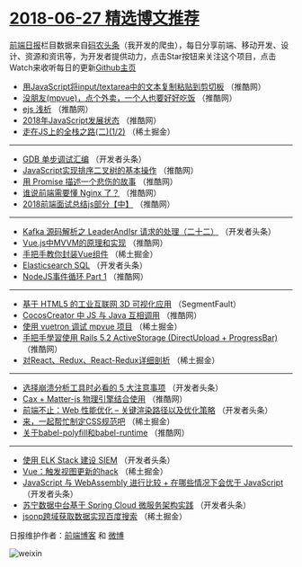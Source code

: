 # [2018-06-27 精选博文推荐](http://hao.caibaojian.com/date/2018/06/27)

[前端日报](http://caibaojian.com/c/news)栏目数据来自[码农头条](http://hao.caibaojian.com/)（我开发的爬虫），每日分享前端、移动开发、设计、资源和资讯等，为开发者提供动力，点击Star按钮来关注这个项目，点击Watch来收听每日的更新[Github主页](https://github.com/kujian/frontendDaily)
* [用JavaScript将input/textarea中的文本复制粘贴到剪切板](http://hao.caibaojian.com/78655.html) （推酷网）
* [没朋友(mpvue)，点个外卖，一个人也要好好吃饭](http://hao.caibaojian.com/78654.html) （推酷网）
* [ejs 浅析](http://hao.caibaojian.com/78661.html) （推酷网）
* [2018年JavaScript发展状态](http://hao.caibaojian.com/78674.html) （推酷网）
* [走在JS上的全栈之路(二)(1/2)](http://hao.caibaojian.com/78601.html) （稀土掘金）

***
* [GDB 单步调试汇编](http://hao.caibaojian.com/78616.html) （开发者头条）
* [JavaScript实现排序二叉树的基本操作](http://hao.caibaojian.com/78665.html) （推酷网）
* [用 Promise 描述一个悲伤的故事](http://hao.caibaojian.com/78666.html) （推酷网）
* [谁说前端需要懂 Nginx 了？](http://hao.caibaojian.com/78667.html) （推酷网）
* [2018前端面试总结js部分【中】](http://hao.caibaojian.com/78658.html) （推酷网）

***
* [Kafka 源码解析之 LeaderAndIsr 请求的处理（二十二）](http://hao.caibaojian.com/78629.html) （开发者头条）
* [Vue.js中MVVM的原理和实现](http://hao.caibaojian.com/78660.html) （推酷网）
* [手把手教你封装Vue组件](http://hao.caibaojian.com/78609.html) （稀土掘金）
* [Elasticsearch SQL](http://hao.caibaojian.com/78729.html) （开发者头条）
* [NodeJS事件循环 Part 1](http://hao.caibaojian.com/78664.html) （推酷网）

***
* [基于 HTML5 的工业互联网 3D 可视化应用](http://hao.caibaojian.com/78590.html) （SegmentFault）
* [CocosCreator 中 JS 与 Java 互相调用](http://hao.caibaojian.com/78675.html) （推酷网）
* [使用 vuetron 调试 mpvue 项目](http://hao.caibaojian.com/78611.html) （稀土掘金）
* [手把手學習使用 Rails 5.2 ActiveStorage (DirectUpload + ProgressBar)](http://hao.caibaojian.com/78657.html) （推酷网）
* [对React、Redux、React-Redux详细剖析](http://hao.caibaojian.com/78604.html) （稀土掘金）

***
* [选择崩溃分析工具时必看的 5 大注意事项](http://hao.caibaojian.com/78722.html) （开发者头条）
* [Cax + Matter-js 物理引擎结合使用](http://hao.caibaojian.com/78656.html) （推酷网）
* [前端不止：Web 性能优化 &#8211; 关键渲染路径以及优化策略](http://hao.caibaojian.com/78733.html) （开发者头条）
* [来，一起帮忙制定CSS规范吧](http://hao.caibaojian.com/78598.html) （稀土掘金）
* [关于babel-polyfill和babel-runtime](http://hao.caibaojian.com/78669.html) （推酷网）

***
* [使用 ELK Stack 建设 SIEM](http://hao.caibaojian.com/78724.html) （开发者头条）
* [Vue：触发视图更新的hack](http://hao.caibaojian.com/78606.html) （稀土掘金）
* [JavaScript 与 WebAssembly 进行比较 + 在哪些情况下会优于 JavaScript](http://hao.caibaojian.com/78630.html) （开发者头条）
* [苏宁数据中台基于 Spring Cloud 微服务架构实践](http://hao.caibaojian.com/78725.html) （开发者头条）
* [jsonp跨域获取数据实现百度搜索](http://hao.caibaojian.com/78607.html) （稀土掘金）

日报维护作者：[前端博客](http://caibaojian.com/) 和 [微博](http://caibaojian.com/go/weibo)

![weixin](https://user-images.githubusercontent.com/3055447/38468989-651132ac-3b80-11e8-8e6b-15122322a9d7.png)